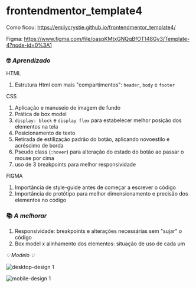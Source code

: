 # frontendmentor_template4
 
Como ficou:
https://emilycrystie.github.io/frontendmentor_template4/

Figma: https://www.figma.com/file/oaspKMtxGNQqBfOT148Gy3/Template-4?node-id=0%3A1

 ### 🤓 _**Aprendizado**_ 
 HTML
  1. Estrutura Html com mais "compartimentos": `header`, `body` e `footer`
 
 CSS
  1. Aplicação e manuseio de imagem de fundo
  2. Prática de box model
  3. `display: block` e `display flex` para estabelecer melhor posição dos elementos na tela
  4. Posicionamento de texto
  5. Retirada de estilização padrão do botão, aplicando novoestilo e acréscimo de borda
  6. Pseudo class (`:hover`) para alteração do estado do botão ao passar o mouse por cima
  7. uso de 3 breakpoints para melhor responsividade
  
  FIGMA
  1. Importância de style-guide antes de começar a escrever o código
  2. Importância do protótipo para melhor dimensionamento e precisão dos elementos no código

  ### 📚 _**A melhorar**_ 
  1. Responsividade: breakpoints e alterações necessárias sem "sujar" o código
  2. Box model x alinhamento dos elementos: situação de uso de cada um
 
 
_💡 Modelo 💡_ 

![desktop-design 1](https://user-images.githubusercontent.com/81563039/153283773-9bc93608-c60e-4dd2-900f-c22d21c61287.png)

![mobile-design 1](https://user-images.githubusercontent.com/81563039/153283816-e648b16a-7f8c-4836-8f26-7ff876bc8dcf.png)

